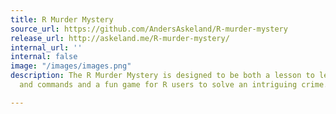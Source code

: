 ```yaml
---
title: R Murder Mystery
source_url: https://github.com/AndersAskeland/R-murder-mystery
release_url: http://askeland.me/R-murder-mystery/
internal_url: ''
internal: false
image: "/images/images.png"
description: The R Murder Mystery is designed to be both a lesson to learn R concepts
  and commands and a fun game for R users to solve an intriguing crime.

---
```

